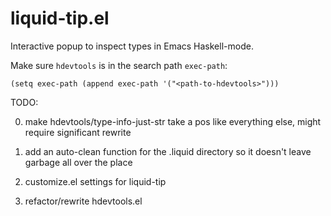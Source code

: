 liquid-tip.el
=============

Interactive popup to inspect types in Emacs Haskell-mode.

Make sure `hdevtools` is in the search path `exec-path`:

`(setq exec-path (append exec-path '("<path-to-hdevtools>")))`


TODO:

0. make hdevtools/type-info-just-str take a pos like everything else,
might require significant rewrite

1. add an auto-clean function for the .liquid directory so it doesn't
   leave garbage all over the place

2. customize.el settings for liquid-tip

3. refactor/rewrite hdevtools.el